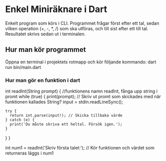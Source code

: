 # Enkel Miniräknare i Dart

Enkelt program som körs i CLI. 
Programmet frågar först efter ett tal, sedan vilken operation (+, -, *, /) som ska utföras, och till sist efter ett till tal.  
Resultatet skrivs sedan ut i terminalen.

## Hur man kör programmet

Öppna en terminal i projektets rotmapp och kör följande kommando:
dart run bin/main.dart



### Hur man gör en funktion i dart

int readInt(String prompt) { //funktionens namn readInt, fånga upp string i promt
  while (true) {
    print(prompt); // Skriv ut promt som skickades med när funktionen kallades
    String? input = stdin.readLineSync();

    try {
      return int.parse(input!); // Skicka tillbaka värde 
    } catch (e) {
      print('Du måste skriva ett heltal. Försök igen.');
    }
  }
}

  int num1 = readInt('Skriv första talet:'); // Kör funktionen och värdet som returneras läggs i num1